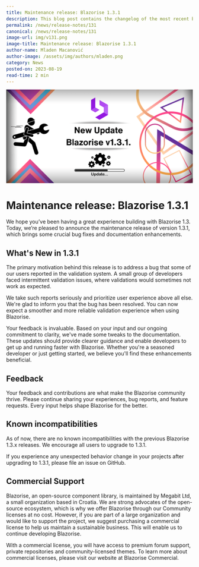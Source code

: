 ```yaml
---
title: Maintenance release: Blazorise 1.3.1
description: This blog post contains the changelog of the most recent bug fixes included in the Blazorise v1.3.1 release.
permalink: /news/release-notes/131
canonical: /news/release-notes/131
image-url: img/v131.png
image-title: Maintenance release: Blazorise 1.3.1
author-name: Mladen Macanović
author-image: /assets/img/authors/mladen.png
category: News
posted-on: 2023-08-19
read-time: 2 min
---
```


![Maintenance release: Blazorise 1.3.1](img/v131.png)

# Maintenance release: Blazorise 1.3.1

We hope you’ve been having a great experience building with Blazorise 1.3. Today, we’re pleased to announce the maintenance release of version 1.3.1, which brings some crucial bug fixes and documentation enhancements.

## What's New in 1.3.1

The primary motivation behind this release is to address a bug that some of our users reported in the validation system. A small group of developers faced intermittent validation issues, where validations would sometimes not work as expected.

We take such reports seriously and prioritize user experience above all else. We're glad to inform you that the bug has been resolved. You can now expect a smoother and more reliable validation experience when using Blazorise.

Your feedback is invaluable. Based on your input and our ongoing commitment to clarity, we've made some tweaks to the documentation. These updates should provide clearer guidance and enable developers to get up and running faster with Blazorise. Whether you're a seasoned developer or just getting started, we believe you'll find these enhancements beneficial.

## Feedback

Your feedback and contributions are what make the Blazorise community thrive. Please continue sharing your experiences, bug reports, and feature requests. Every input helps shape Blazorise for the better.

## Known incompatibilities

As of now, there are no known incompatibilities with the previous Blazorise 1.3.x releases. We encourage all users to upgrade to 1.3.1.

If you experience any unexpected behavior change in your projects after upgrading to 1.3.1, please file an issue on GitHub.

## Commercial Support

Blazorise, an open-source component library, is maintained by Megabit Ltd, a small organization based in Croatia. We are strong advocates of the open-source ecosystem, which is why we offer Blazorise through our Community licenses at no cost. However, if you are part of a large organization and would like to support the project, we suggest purchasing a commercial license to help us maintain a sustainable business. This will enable us to continue developing Blazorise.

With a commercial license, you will have access to premium forum support, private repositories and community-licensed themes. To learn more about commercial licenses, please visit our website at Blazorise Commercial.
